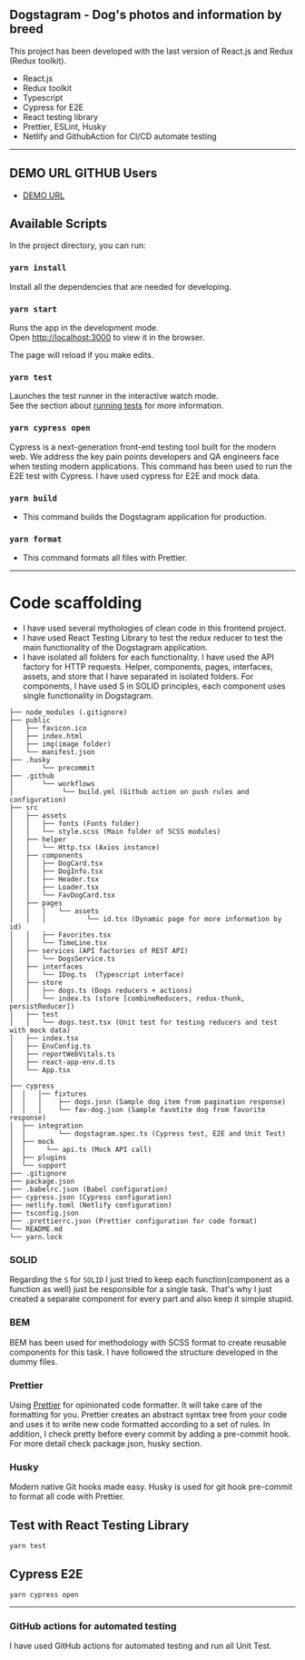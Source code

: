 ## Dogstagram - Dog's photos and information by breed

This project has been developed with the last version of React.js and Redux (Redux toolkit).

- React.js
- Redux toolkit
- Typescript
- Cypress for E2E
- React testing library
- Prettier, ESLint, Husky
- Netlify and GithubAction for CI/CD automate testing

---

## DEMO URL GITHUB Users

- [DEMO URL](https://dogstagram-react.netlify.app/)

## Available Scripts

In the project directory, you can run:

### `yarn install`

Install all the dependencies that are needed for developing.

### `yarn start`

Runs the app in the development mode.\
Open [http://localhost:3000](http://localhost:3000) to view it in the browser.

The page will reload if you make edits.

### `yarn test`

Launches the test runner in the interactive watch mode.\
See the section about [running tests](https://facebook.github.io/create-react-app/docs/running-tests) for more information.

### `yarn cypress open`

Cypress is a next-generation front-end testing tool built for the modern web. We address the key pain points developers and QA engineers face when testing modern applications.
This command has been used to run the E2E test with Cypress. I have used cypress for E2E and mock data.

### `yarn build`

- This command builds the Dogstagram application for production.

### `yarn format`

- This command formats all files with Prettier.

---

# Code scaffolding

- I have used several mythologies of clean code in this frontend project.
- I have used React Testing Library to test the redux reducer to test the main functionality of the Dogstagram application.
- I have isolated all folders for each functionality. I have used the API factory for HTTP requests. Helper, components, pages, interfaces, assets, and store that I have separated in isolated folders. For components, I have used S in SOLID principles, each component uses single functionality in Dogstagram.

```
├── node_modules (.gitignore)
├── public
│   ├── favicon.ico
│   ├── index.html
│   ├── img(image folder)
│   └── manifest.json
├── .husky
│       └── precommit
├── .github
│       └── workflows
│            └── build.yml (Github action on push rules and configuration)
├── src
│   ├── assets
│   │   ├── fonts (Fonts folder)
│   │   └── style.scss (Main folder of SCSS modules)
│   ├── helper
│   │   └── Http.tsx (Axios instance)
│   ├── components
│   │   ├── DogCard.tsx
│   │   ├── DogInfo.tsx
│   │   ├── Header.tsx
│   │   ├── Loader.tsx
│   │   └── FavDogCard.tsx
│   ├── pages
│   │   │   └── assets
│   │   │          └── id.tsx (Dynamic page for more information by id)
│   │   ├── Favorites.tsx
│   │   └── TimeLine.tsx
│   ├── services (API factories of REST API)
│   │   └── DogsService.ts
│   ├── interfaces
│   │   └── IDog.ts  (Typescript interface)
│   ├── store
│   │   ├── dogs.ts (Dogs reducers + actions)
│   │   └── index.ts (store [combineReducers, redux-thunk, persistReducer])
│   ├── test
│   │   └── dogs.test.tsx (Unit test for testing reducers and test with mock data)
│   ├── index.tsx
│   ├── EnvConfig.ts
│   ├── reportWebVitals.ts
│   ├── react-app-env.d.ts
│   └── App.tsx
│
├── cypress
│  │   │── fixtures
│  │   │    ├── dogs.josn (Sample dog item from pagination response)
│  │   │    └── fav-dog.json (Sample favotite dog from favorite response)
│  ├── integration
│  │        └── dogstagram.spec.ts (Cypress test, E2E and Unit Test)
│  ├── mock
│  │     └── api.ts (Mock API call)
│  ├── plugins
│  └── support
├── .gitignore
├── package.json
├── .babelrc.json (Babel configuration)
├── cypress.json (Cypress configuration)
├── netlify.toml (Netlify configuration)
├── tsconfig.json
├── .prettierrc.json (Prettier configuration for code format)
└── README.md
└── yarn.lock
```

### SOLID

Regarding the `S` for `SOLID` I just tried to keep each function(component as a function as well)
just be responsible for a single task. That's why I just created a separate component for every part
and also keep it simple stupid.

### BEM

BEM has been used for methodology with SCSS format to create reusable components for this task. I have followed the structure developed in the dummy files.

### Prettier

Using [Prettier](https://prettier.io/) for opinionated code formatter.
It will take care of the formatting for you.
Prettier creates an abstract syntax tree from your code and uses it to write new code formatted according to a set of rules.
In addition, I check pretty before every commit by adding a pre-commit hook. For more detail check package.json, husky section.

### Husky

Modern native Git hooks made easy. Husky is used for git hook pre-commit to format all code with Prettier.

## Test with React Testing Library

`yarn test`

## Cypress E2E

`yarn cypress open`

---

### GitHub actions for automated testing

I have used GitHub actions for automated testing and run all Unit Test.
